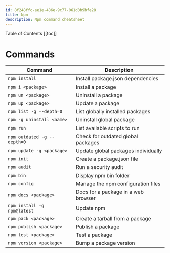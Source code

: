 ```yaml
---
id: 8f248ffc-ae1e-486e-9c77-061d8b9bfe28
title: Npm
description: Npm command cheatsheet
---
```


Table of Contents
[[toc]]

# Commands

| Command | Description |
| --- | --- |
| `npm install` | Install package.json dependencies |
| `npm i <package>` | Install a package |
| `npm un <package>` | Uninstall a package |
| `npm up <package>` | Update a package |
| `npm list -g --depth=0` | List globally installed packages |
| `npm -g uninstall <name>` | Uninstall global package |
| `npm run` | List available scripts to run |
| `npm outdated -g --depth=0` | Check for outdated global packages |
| `npm update -g <package>` | Update global packages individually |
| `npm init` | Create a package.json file |
| `npm audit` | Run a security audit |
| `npm bin` | Display npm bin folder |
| `npm config` | Manage the npm configuration files |
| `npm docs <package>` | Docs for a package in a web browser |
| `npm install -g npm@latest` | Update npm |
| `npm pack <package>` | Create a tarball from a package |
| `npm publish <package>` | Publish a package |
| `npm test <package>` | Test a package |
| `npm version <package>` | Bump a package version |
